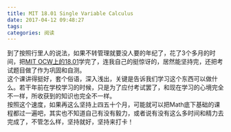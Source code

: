 ```yaml
---
title: MIT 18.01 Single Variable Calculus
date: 2017-04-12 09:48:27
tags:
categories: 阅读
---
```

到了按照行里人的说法，如果不转管理就要没人要的年纪了，花了3个多月的时间，把[MIT OCW上的18.01](https://ocw.mit.edu/courses/mathematics/18-01-single-variable-calculus-fall-2006/)学完了，连我自己的挺惊讶的，居然能坚持完，还把考试题目做了作为巩固和自测。  
这个课讲得挺好，套个俗语，深入浅出，关键是告诉我们学习这个东西可以做什么。若干年前在学校学习的时候，只是为了应付考试罢了，和现在学习的心境完全不一样，所收获到的知识也完全不一样。  
按照这个速度，如果再这么坚持上四五十个月，可能就可以把Math底下基础的课程都过一遍吧，其实也不知道自己有没有毅力，或者说有没有这么多时间和精力去完成了，不管怎么样，坚持就好，坚持来打卡！